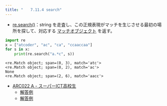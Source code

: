 ```yaml
---
title: "　　7.11.4 search"
---
```


* [re.search()](https://docs.python.org/ja/3/library/re.html#re.Pattern.search)：string を走査し、この正規表現がマッチを生じさせる最初の場所を探して、対応する [マッチオブジェクト](https://docs.python.org/ja/3/library/re.html#match-objects) を返す。

```python:サンプルコード：sample_685.py
import re
x = ["atcoder", "ac", "ca", "ccaaccaa"]
for s in x:
    print(re.search("a.*c", s))
```

```text:実行結果
<re.Match object; span=(0, 3), match='atc'>
<re.Match object; span=(0, 2), match='ac'>
None
<re.Match object; span=(2, 6), match='aacc'>
```

- [ARC022 A - スーパーICT高校生](https://atcoder.jp/contests/arc022/tasks/arc022_1)
    - [解答例](https://atcoder.jp/contests/arc022/submissions/18295850)
    - [解答例](https://atcoder.jp/contests/arc022/submissions/18295860)